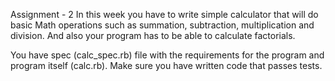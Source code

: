 Assignment - 2
In this week you have to write simple calculator that will do basic Math operations such as summation, subtraction, multiplication and division. And also your program has to be able to calculate factorials.

You have spec (calc_spec.rb) file with the requirements for the program and program itself (calc.rb). Make sure you have written code that passes tests.
